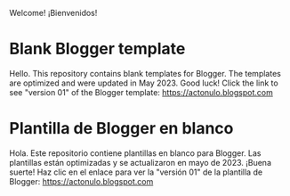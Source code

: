 Welcome! ¡Bienvenidos!
# Blank Blogger template
Hello. This repository contains blank templates for Blogger. The templates are optimized and were updated in May 2023. Good luck! Click the link to see "version 01" of the Blogger template: https://actonulo.blogspot.com
# Plantilla de Blogger en blanco
Hola. Este repositorio contiene plantillas en blanco para Blogger. Las plantillas están optimizadas y se actualizaron en mayo de 2023. ¡Buena suerte! Haz clic en el enlace para ver la "versión 01" de la plantilla de Blogger: https://actonulo.blogspot.com
